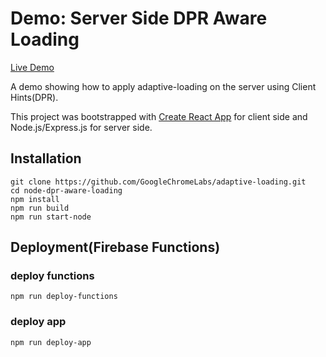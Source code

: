 
# Demo: Server Side DPR Aware Loading

[Live Demo](https://server-adaptive-loading-dpr.herokuapp.com/)

A demo showing how to apply adaptive-loading on the server using Client Hints(DPR).

This project was bootstrapped with [Create React App](https://github.com/facebook/create-react-app) for client side and Node.js/Express.js for server side.

## Installation
```
git clone https://github.com/GoogleChromeLabs/adaptive-loading.git
cd node-dpr-aware-loading
npm install
npm run build
npm run start-node
```

## Deployment(Firebase Functions)
### deploy functions
```
npm run deploy-functions
```

### deploy app
```
npm run deploy-app
```
